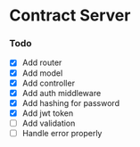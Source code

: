 # Contract Server

### Todo

- [x] Add router
- [x] Add model
- [x] Add controller
- [x] Add auth middleware
- [x] Add hashing for password
- [x] Add jwt token
- [ ] Add validation
- [ ] Handle error properly
